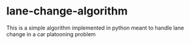 # lane-change-algorithm
This is a simple algorithm implemented in python meant to handle lane change in a car platooning problem

